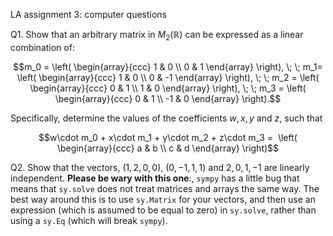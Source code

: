 LA assignment 3: computer questions

Q1. Show that an arbitrary matrix in $M_2(\mathbb{R})$ can be expressed as a linear combination of:

$$m_0 = \left(
\begin{array}{ccc}
1 & 0 \\ 0 & 1
\end{array}
\right), \; \; 
m_1= \left(
\begin{array}{ccc}
1 & 0 \\ 0 & -1
\end{array}
\right), \; \; 
m_2 = \left(
\begin{array}{ccc}
0 & 1 \\ 1 & 0
\end{array}
\right), \; \; 
m_3 = \left(
\begin{array}{ccc}
0 & 1 \\ -1 & 0
\end{array}
\right).$$

Specifically, determine the values of the coefficients $w, x, y$ and $z$, such that

$$w\cdot m_0 + x\cdot m_1 + y\cdot m_2 + z\cdot m_3 = 
\left(
\begin{array}{ccc}
a & b \\ c & d
\end{array}
\right)$$

Q2. Show that the vectors, $(1,2,0,0)$, $(0,-1,1,1)$ and $2,0,1,-1$ are linearly independent. **Please be wary with this one**:, `sympy` has a little bug that means that `sy.solve` does not treat matrices and arrays the same way. The best way around this is to use `sy.Matrix` for your vectors, and then use an expression (which is assumed to be equal to zero) in `sy.solve`, rather than using a `sy.Eq` (which will break `sympy`). 
